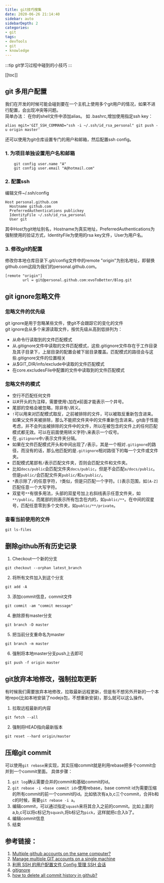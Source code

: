 ```yaml
---
title: git技巧搜集
date: 2020-06-26 21:14:40
sidebar: auto
sidebarDepth: 2
categories:
- git
tags:
- devTools
- git
- knowledge
---
```


:::tip
git学习过程中碰到的小技巧
:::
<!-- more -->
<!-- ## git 小技巧 -->
[[toc]]  

## git 多用户配置
我们在开发的时候可能会碰到要在一个主机上使用多个git用户的情况，如果不进行配置，会出现冲突等问题。  
简单办法：
在你的shell文件中添加alias。
如 .bashrc,增加使用指定ssh key：
```
alias mgit='GIT_SSH_COMMAND="ssh -i ~/.ssh/id_rsa_personal" git push -u origin master'
```
还可以使用为git仓库设置专门的用户和邮箱，然后配置ssh config。
### 1. 为项目单独设置用户名和邮箱  
```
    git config user.name "A"
    git config user.email "A@hotmail.com"
```
### 2. 配置ssh
   编辑文件~/.ssh/config  
```
Host personal.github.com
  Hostname github.com
  PreferredAuthentications publickey
  IdentityFile ~/.ssh/id_rsa_personal
  User git
```
其中Host为git地址别名，Hostname为真实地址，PreferredAuthentications为强制使用的验证方式，IdentityFile为使用的rsa key文件，User为用户名。  
### 3. 修改git的配置
   修改你本地仓库目录下.git/config文件中的remote "origin"为别名地址，即替换github.com这段为我们的personal.github.com。
```
[remote "origin"]
        url = git@personal.github.com:evoToBetter/Blog.git
```
## git ignore忽略文件
### 忽略文件的优先级
git ignore是用于忽略某些文件，使git不会跟踪它的变化的文件  
git ignore会从多个来源读取文件，按优先级从高到低排列为：  
* 从命令行读取到的文件匹配模式
* 从.gitignore文件中读取的文件匹配模式，这些.gitignore文件存在于工作目录及其子目录下，上层目录的配置会被下层目录覆盖。匹配模式的路径会与这些.gitignore文件的位置相关
* 从$GIT_DIR/info/exclude中读取的文件匹配模式
* 在core.excludesFile中配置的文件中读取到的文件匹配模式

### 忽略文件的模式
* 空行不匹配任何文件
* 以#开头的为注释，需要使用```\```加在```#```前面才能表示一个井号。
* 尾部的空格会被忽略，除非有```\```转义。
* ```!```可以用来对匹配模式取反，之前被排除的文件，可以被取反重新包含进来。如果父文件夹被排除，那么不能把文件夹中的文件重新包含进来。git由于性能考虑，并不会列出被排除的文件中的文件，所以在被包含的文件上的任何匹配模式都无效。可以在前面使用转义字符```\```来表示一个叹号。
* 在```.gitignore```中```/```表示文件夹分隔。
* 如果在文件匹配模式开头和中间出现了```/```表示，其是一个相对```.gitignore```的路径，而没有的话，那么他匹配的是```.gitignore```相对路径下的每一个文件或文件夹。
* 匹配模式尾部有```/```表示匹配文件夹，否则会匹配文件和文件夹。
* 比如```docs/public```会匹配文件夹```docs/public```，但是不会匹配```a/docs/public```。但是```public/```会匹配文件夹```public/```和```a/public/```。
* ```*```表示除了```/```的任意字符，```?```类似，但是只匹配一个字符。```[]```表示范围，如```[A-Z]```匹配任意一个大写字符。
* 双星号```**```有很多用法，头部的双星号加上右斜线表示任意文件夹，如```**/public```。而尾部的则表示所有包含在内的，如```public/**```。在中间的双星号，匹配任意零到多个文件夹，如```public/**/private```。

### 查看当前使用的文件
```git ls-files```

## 删除github所有历史记录  
1. Checkout一个新的分支

```git checkout --orphan latest_branch```

2. 将所有文件加入到这个分支

```git add -A```

3. 添加commit信息，commit文件

```git commit -am "commit message"```

4. 删除原有master分支

```git branch -D master```

5. 把当前分支重命名为master

```git branch -m master```

6. 强制将本地master分支push上去即可

```git push -f origin master```

## git放弃本地修改，强制拉取更新
有时候我们需要放弃本地修改，拉取最新远程更新，但是有不想另外开新的一个本地repo(比如本地安装了nodejs包，不想重新安装)，那么就可以这么操作。
1. 拉取远程最新的内容
```
git fetch --all
```
2. 强制将HEAD指向最新版本
```
git reset --hard origin/master
```

## 压缩git commit
可以使用```git rebase```来实现，其实压缩commit就是利用rebase把多个commit合并到一个commit里面。
具体步骤：
1. ```git log```确认需要合并的commit和基础commit的id。
2. ```git rebase -i <base commit id>```使用rebase，base commit id为需要压缩的所有commit的前一个commit的id。比如依次有a,b,c三个commit，合并b和c的时候，需要```git rebase -i a```。
3. 编辑commit，可以通过指定```squash```来将其合入之前的commit。比如上面的a,b,c可以将c标记为```squash```,将b标记为```pick```，这样就把c合入b了。
4. 编辑commit信息
5. 结束

## 参考链接：  
1. [Multiple github accounts on the same computer?](https://stackoverflow.com/questions/3860112/multiple-github-accounts-on-the-same-computer)  
2. [Manage multiple GIT accounts on a single machine](https://medium.com/@geeky_sh/manage-multiple-git-accounts-on-a-single-machine-d49d710ec229)  
3. [利用 SSH 的用户配置文件 Config 管理 SSH 会话](https://www.hi-linux.com/posts/14346.html)
4. [gitignore](https://git-scm.com/docs/gitignore)
5. [how to delete all commit history in github?
](https://stackoverflow.com/questions/13716658/how-to-delete-all-commit-history-in-github)